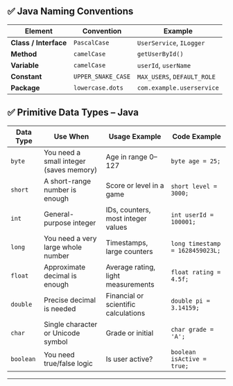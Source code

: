 ## ✅ Java Naming Conventions

| Element               | Convention         | Example                     |
| --------------------- | ------------------ | --------------------------- |
| **Class / Interface** | `PascalCase`       | `UserService`, `ILogger`    |
| **Method**            | `camelCase`        | `getUserById()`             |
| **Variable**          | `camelCase`        | `userId`, `userName`        |
| **Constant**          | `UPPER_SNAKE_CASE` | `MAX_USERS`, `DEFAULT_ROLE` |
| **Package**           | `lowercase.dots`   | `com.example.userservice`   |


## ✅ Primitive Data Types – Java

| Data Type | Use When                                | Usage Example                        | Code Example                    |
| --------- | --------------------------------------- | ------------------------------------ | ------------------------------- |
| `byte`    | You need a small integer (saves memory) | Age in range 0–127                   | `byte age = 25;`                |
| `short`   | A short-range number is enough          | Score or level in a game             | `short level = 3000;`           |
| `int`     | General-purpose integer                 | IDs, counters, most integer values   | `int userId = 100001;`          |
| `long`    | You need a very large whole number      | Timestamps, large counters           | `long timestamp = 1628459023L;` |
| `float`   | Approximate decimal is enough           | Average rating, light measurements   | `float rating = 4.5f;`          |
| `double`  | Precise decimal is needed               | Financial or scientific calculations | `double pi = 3.14159;`          |
| `char`    | Single character or Unicode symbol      | Grade or initial                     | `char grade = 'A';`             |
| `boolean` | You need true/false logic               | Is user active?                      | `boolean isActive = true;`      |

---

